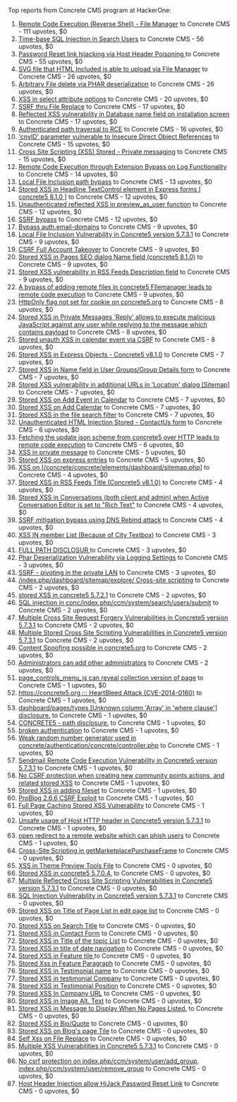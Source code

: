 Top reports from Concrete CMS program at HackerOne:

1. [Remote Code Execution (Reverse Shell) - File Manager](https://hackerone.com/reports/768322) to Concrete CMS - 111 upvotes, $0
2. [Time-base SQL Injection in Search Users](https://hackerone.com/reports/876800) to Concrete CMS - 56 upvotes, $0
3. [Password Reset link hijacking via Host Header Poisoning ](https://hackerone.com/reports/226659) to Concrete CMS - 55 upvotes, $0
4. [SVG file that HTML Included is able to upload via File Manager](https://hackerone.com/reports/437863) to Concrete CMS - 26 upvotes, $0
5. [Arbitrary File delete via PHAR deserialization](https://hackerone.com/reports/921288) to Concrete CMS - 26 upvotes, $0
6. [XSS in select attribute options](https://hackerone.com/reports/753567) to Concrete CMS - 20 upvotes, $0
7. [SSRF thru File Replace](https://hackerone.com/reports/243865) to Concrete CMS - 17 upvotes, $0
8. [Reflected XSS vulnerability in Database name field on installation screen](https://hackerone.com/reports/289330) to Concrete CMS - 17 upvotes, $0
9. [Authenticated path traversal to RCE](https://hackerone.com/reports/1102067) to Concrete CMS - 16 upvotes, $0
10. ['cnvID' parameter vulnerable to Insecure Direct Object References](https://hackerone.com/reports/265284) to Concrete CMS - 15 upvotes, $0
11. [Cross Site Scripting (XSS) Stored - Private messaging](https://hackerone.com/reports/768313) to Concrete CMS - 15 upvotes, $0
12. [Remote Code Execution through Extension Bypass on Log Functionality](https://hackerone.com/reports/841947) to Concrete CMS - 14 upvotes, $0
13. [Local File Inclusion path bypass](https://hackerone.com/reports/147570) to Concrete CMS - 13 upvotes, $0
14. [Stored XSS in Headline TextControl element in Express forms [ concrete5 8.1.0 ]](https://hackerone.com/reports/230278) to Concrete CMS - 12 upvotes, $0
15. [Unauthenticated reflected XSS in preview_as_user function](https://hackerone.com/reports/643442) to Concrete CMS - 12 upvotes, $0
16. [SSRF bypass](https://hackerone.com/reports/863221) to Concrete CMS - 12 upvotes, $0
17. [Bypass auth.email-domains](https://hackerone.com/reports/4795) to Concrete CMS - 9 upvotes, $0
18. [Local File Inclusion Vulnerability in Concrete5 version 5.7.3.1](https://hackerone.com/reports/59665) to Concrete CMS - 9 upvotes, $0
19. [CSRF Full Account Takeover](https://hackerone.com/reports/152052) to Concrete CMS - 9 upvotes, $0
20. [Stored XSS in Pages SEO dialog Name field (concrete5 8.1.0)](https://hackerone.com/reports/230029) to Concrete CMS - 9 upvotes, $0
21. [Stored XSS vulnerability in RSS Feeds Description field](https://hackerone.com/reports/248133) to Concrete CMS - 9 upvotes, $0
22. [A bypass of adding remote files in concrete5 FIlemanager leads to remote code execution](https://hackerone.com/reports/1350444) to Concrete CMS - 9 upvotes, $0
23. [HttpOnly flag not set for cookie on concrete5.org](https://hackerone.com/reports/4792) to Concrete CMS - 8 upvotes, $0
24. [Stored XSS in Private Messages 'Reply' allows to execute malicious JavaScript against any user while replying to the message which contains payload](https://hackerone.com/reports/247517) to Concrete CMS - 8 upvotes, $0
25. [Stored unauth XSS in calendar event via CSRF](https://hackerone.com/reports/1102018) to Concrete CMS - 8 upvotes, $0
26. [Stored XSS in Express Objects - Concrete5 v8.1.0](https://hackerone.com/reports/221325) to Concrete CMS - 7 upvotes, $0
27. [Stored XSS in Name field in User Groups/Group Details form](https://hackerone.com/reports/247521) to Concrete CMS - 7 upvotes, $0
28. [Stored XSS vulnerability in additional URLs in 'Location' dialog [Sitemap]](https://hackerone.com/reports/251358) to Concrete CMS - 7 upvotes, $0
29. [Stored XSS on Add Event in Calendar](https://hackerone.com/reports/300532) to Concrete CMS - 7 upvotes, $0
30. [Stored XSS on Add Calendar](https://hackerone.com/reports/300571) to Concrete CMS - 7 upvotes, $0
31. [Stored XSS in the file search filter](https://hackerone.com/reports/873584) to Concrete CMS - 7 upvotes, $0
32. [Unauthenticated HTML Injection Stored - ContactUs form](https://hackerone.com/reports/768327) to Concrete CMS - 6 upvotes, $0
33. [Fetching the update json scheme from concrete5 over HTTP leads to remote code execution](https://hackerone.com/reports/982130) to Concrete CMS - 6 upvotes, $0
34. [XSS in private message](https://hackerone.com/reports/4826) to Concrete CMS - 5 upvotes, $0
35. [Stored XSS on express entries](https://hackerone.com/reports/873474) to Concrete CMS - 5 upvotes, $0
36. [XSS on [/concrete/concrete/elements/dashboard/sitemap.php]](https://hackerone.com/reports/6853) to Concrete CMS - 4 upvotes, $0
37. [Stored XSS in RSS Feeds Title (Concrete5 v8.1.0)](https://hackerone.com/reports/221380) to Concrete CMS - 4 upvotes, $0
38. [Stored XSS in Conversations (both client and admin) when Active Conversation Editor is set to "Rich Text"](https://hackerone.com/reports/616770) to Concrete CMS - 4 upvotes, $0
39. [SSRF mitigation bypass using DNS Rebind attack](https://hackerone.com/reports/1369312) to Concrete CMS - 4 upvotes, $0
40. [XSS IN member List (Because of City Textbox)](https://hackerone.com/reports/4839) to Concrete CMS - 3 upvotes, $0
41. [FULL PATH DISCLOSUR ](https://hackerone.com/reports/7736) to Concrete CMS - 3 upvotes, $0
42. [Phar Deserialization Vulnerability via Logging Settings](https://hackerone.com/reports/1063039) to Concrete CMS - 3 upvotes, $0
43. [SSRF - pivoting in the private LAN](https://hackerone.com/reports/1364797) to Concrete CMS - 3 upvotes, $0
44. [/index.php/dashboard/sitemap/explore/ Cross-site scripting](https://hackerone.com/reports/4808) to Concrete CMS - 2 upvotes, $0
45. [stored XSS in concrete5 5.7.2.1](https://hackerone.com/reports/38890) to Concrete CMS - 2 upvotes, $0
46. [SQL injection in conc/index.php/ccm/system/search/users/submit](https://hackerone.com/reports/38778) to Concrete CMS - 2 upvotes, $0
47. [Multiple Cross Site Request Forgery Vulnerabilities in Concrete5 version 5.7.3.1](https://hackerone.com/reports/59660) to Concrete CMS - 2 upvotes, $0
48. [Multiple Stored Cross Site Scripting Vulnerabilities in Concrete5 version 5.7.3.1](https://hackerone.com/reports/59662) to Concrete CMS - 2 upvotes, $0
49. [Content Spoofing possible in concrete5.org](https://hackerone.com/reports/168078) to Concrete CMS - 2 upvotes, $0
50. [Administrators can add other administrators](https://hackerone.com/reports/304642) to Concrete CMS - 2 upvotes, $0
51. [page_controls_menu_js can reveal collection version of page](https://hackerone.com/reports/4938) to Concrete CMS - 1 upvotes, $0
52. [https://concrete5.org ::: HeartBleed Attack (CVE-2014-0160)](https://hackerone.com/reports/6475) to Concrete CMS - 1 upvotes, $0
53. [dashboard/pages/types [Unknown column 'Array' in 'where clause'] disclosure.](https://hackerone.com/reports/4811) to Concrete CMS - 1 upvotes, $0
54. [CONCRETE5 - path disclosure.](https://hackerone.com/reports/4931) to Concrete CMS - 1 upvotes, $0
55. [broken authentication](https://hackerone.com/reports/23921) to Concrete CMS - 1 upvotes, $0
56. [Weak random number generator used in concrete/authentication/concrete/controller.php](https://hackerone.com/reports/31171) to Concrete CMS - 1 upvotes, $0
57. [Sendmail Remote Code Execution Vulnerability in Concrete5 version 5.7.3.1](https://hackerone.com/reports/59663) to Concrete CMS - 1 upvotes, $0
58. [No CSRF protection when creating new community points actions, and related stored XSS](https://hackerone.com/reports/65808) to Concrete CMS - 1 upvotes, $0
59. [Stored XSS in adding fileset](https://hackerone.com/reports/42248) to Concrete CMS - 1 upvotes, $0
60. [ProBlog 2.6.6 CSRF Exploit](https://hackerone.com/reports/133847) to Concrete CMS - 1 upvotes, $0
61. [Full Page Caching Stored XSS Vulnerability](https://hackerone.com/reports/148300) to Concrete CMS - 1 upvotes, $0
62. [Unsafe usage of Host HTTP header in Concrete5 version 5.7.3.1](https://hackerone.com/reports/59666) to Concrete CMS - 1 upvotes, $0
63. [open redirect to a remote website which can phish users](https://hackerone.com/reports/1397804) to Concrete CMS - 1 upvotes, $0
64. [Cross-Site Scripting in getMarketplacePurchaseFrame](https://hackerone.com/reports/6843) to Concrete CMS - 0 upvotes, $0
65. [XSS in Theme Preview Tools File](https://hackerone.com/reports/4777) to Concrete CMS - 0 upvotes, $0
66. [Stored XSS in concrete5 5.7.0.4.](https://hackerone.com/reports/30019) to Concrete CMS - 0 upvotes, $0
67. [Multiple Reflected Cross Site Scripting Vulnerabilities in Concrete5 version 5.7.3.1](https://hackerone.com/reports/59661) to Concrete CMS - 0 upvotes, $0
68. [SQL Injection Vulnerability in Concrete5 version 5.7.3.1](https://hackerone.com/reports/59664) to Concrete CMS - 0 upvotes, $0
69. [Stored XSS on Title of Page List in edit page list](https://hackerone.com/reports/50554) to Concrete CMS - 0 upvotes, $0
70. [Stored XSS on Search Title](https://hackerone.com/reports/50556) to Concrete CMS - 0 upvotes, $0
71. [Stored XSS in Contact Form](https://hackerone.com/reports/50564) to Concrete CMS - 0 upvotes, $0
72. [Stored XSS in Title of the topic List](https://hackerone.com/reports/50626) to Concrete CMS - 0 upvotes, $0
73. [Stored XSS in title of date navigation](https://hackerone.com/reports/50627) to Concrete CMS - 0 upvotes, $0
74. [Stored XSS in Feature tile ](https://hackerone.com/reports/50639) to Concrete CMS - 0 upvotes, $0
75. [Stored Xss in Feature Paragraph](https://hackerone.com/reports/50642) to Concrete CMS - 0 upvotes, $0
76. [Stored XSS in  Testimonial  name](https://hackerone.com/reports/50644) to Concrete CMS - 0 upvotes, $0
77. [Stored XSS in testimonial Company](https://hackerone.com/reports/50656) to Concrete CMS - 0 upvotes, $0
78. [Stored XSS in Testimonial Position](https://hackerone.com/reports/50645) to Concrete CMS - 0 upvotes, $0
79. [Stored XSS In Company URL](https://hackerone.com/reports/50662) to Concrete CMS - 0 upvotes, $0
80. [Stored XSS in Image Alt. Text](https://hackerone.com/reports/50782) to Concrete CMS - 0 upvotes, $0
81. [Stored XSS in Message to Display When No Pages Listed.](https://hackerone.com/reports/50780) to Concrete CMS - 0 upvotes, $0
82. [Stored XSS in Bio/Quote](https://hackerone.com/reports/50779) to Concrete CMS - 0 upvotes, $0
83. [Stored XSS on Blog's page Tile](https://hackerone.com/reports/50552) to Concrete CMS - 0 upvotes, $0
84. [Self Xss on File Replace](https://hackerone.com/reports/50481) to Concrete CMS - 0 upvotes, $0
85. [Multiple XSS Vulnerabilities in Concrete5 5.7.3.1](https://hackerone.com/reports/62294) to Concrete CMS - 0 upvotes, $0
86. [No csrf protection on index.php/ccm/system/user/add_group, index.php/ccm/system/user/remove_group](https://hackerone.com/reports/64184) to Concrete CMS - 0 upvotes, $0
87. [Host Header Injection allow HiJack Password Reset Link](https://hackerone.com/reports/301592) to Concrete CMS - 0 upvotes, $0
